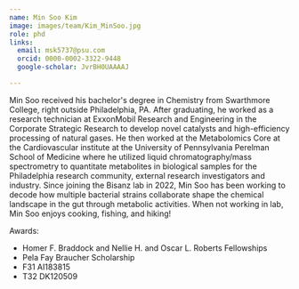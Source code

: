 ```yaml
---
name: Min Soo Kim
image: images/team/Kim_MinSoo.jpg
role: phd
links:
  email: msk5737@psu.com
  orcid: 0000-0002-3322-9448
  google-scholar: JvrBH0UAAAAJ

---
```


Min Soo received his bachelor's degree in Chemistry from Swarthmore College, right outside Philadelphia, PA. After graduating, he worked as a research technician at ExxonMobil Research and Engineering in the Corporate Strategic Research to develop novel catalysts and high-efficiency processing of natural gases. He then worked at the Metabolomics Core at the Cardiovascular institute at the University of Pennsylvania Perelman School of Medicine where he utilized liquid chromatography/mass spectrometry to quantitate metabolites in biological samples for the Philadelphia research community, external research investigators and industry. Since joining the Bisanz lab in 2022, Min Soo has been working to decode how multiple bacterial strains collaborate shape the chemical landscape in the gut through metabolic activities. When not working in lab, Min Soo enjoys cooking, fishing, and hiking!

Awards:
- Homer F. Braddock and Nellie H. and Oscar L. Roberts Fellowships
- Pela Fay Braucher Scholarship
- F31 AI183815
- T32 DK120509
